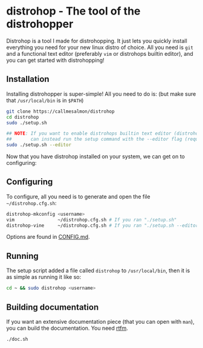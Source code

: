# distrohop - The tool of the distrohopper
Distrohop is a tool I made for distrohopping. It just lets you quickly install everything you
need for your new linux distro of choice. All you need is ``git`` and a functional
text editor (preferably ``vim`` or distrohops builtin editor), and you can get started with distrohopping!

## Installation
Installing distrohopper is super-simple! All you need to do is: (but make sure that
``/usr/local/bin`` is in ``$PATH``)
```sh 
git clone https://callmesalmon/distrohop
cd distrohop
sudo ./setup.sh

## NOTE: If you want to enable distrohops builtin text editor (distrohop-vine), you
##       can instead run the setup command with the --editor flag (requires GCC):
sudo ./setup.sh --editor
```
Now that you have distrohop installed on your system, we can get on to configuring:

## Configuring
To configure, all you need is to generate and open the file ``~/distrohop.cfg.sh``:
```sh
distrohop-mkconfig <username>
vim                ~/distrohop.cfg.sh # If you ran "./setup.sh"
distrohop-vine     ~/distrohop.cfg.sh # If you ran "./setup.sh --editor"
```
Options are found in [CONFIG.md](/CONFIG.md).

## Running
The setup script added a file called ``distrohop`` to ``/usr/local/bin``,
then it is as simple as running it like so:
```sh
cd ~ && sudo distrohop <username>
```

## Building documentation
If you want an extensive documentation piece (that you can open with ``man``), you can
build the documentation. You need [rtfm](https://github.com/callmesalmon/rtfm).
```sh
./doc.sh
```
